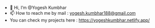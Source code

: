 - 👋 Hi, I’m @Yogesh Kumbhar
- 📫 How to reach me by mail : yogesh.kumbhar188@gmail.com
- You can check my projects here : https://yogeshkumbhar.netlify.app/

<!---
Yogesh188/Yogesh188 is a ✨ special ✨ repository because its `README.md` (this file) appears on your GitHub profile.
You can click the Preview link to take a look at your changes.
--->
